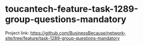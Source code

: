 # toucantech-feature-task-1289-group-questions-mandatory
Project link: https://github.com/BusinessBecause/network-site/tree/feature/task-1289-group-questions-mandatory
